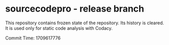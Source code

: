 # sourcecodepro - release branch

This repository contains frozen state of the repository.
Its history is cleared. It is used only for static code
analysis with Codacy.

Commit Time: 1709617776